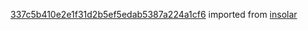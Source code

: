 [337c5b410e2e1f31d2b5ef5edab5387a224a1cf6](https://github.com/insolar/insolar/commit/337c5b410e2e1f31d2b5ef5edab5387a224a1cf6) imported from [insolar](https://github.com/insolar/insolar)
